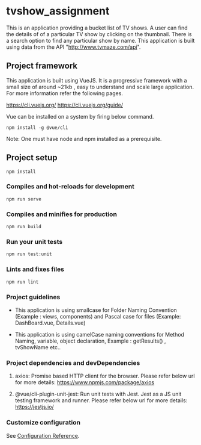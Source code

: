 # tvshow_assignment
This is an application providing a bucket list of TV shows. A user can find the details of of a particular TV show by clicking on the thumbnail. There is a search option to find any particular show by name. 
This application is built using data from the API "http://www.tvmaze.com/api".

## Project framework
This application is built using VueJS. It is a progressive framework with a small size of around ~21kb , easy to understand and scale large application. For more information refer the following pages.

https://cli.vuejs.org/
https://cli.vuejs.org/guide/

Vue can be installed on a system by firing below command. 
```
npm install -g @vue/cli
```
Note: One must have node and npm installed as a prerequisite. 

## Project setup
```
npm install
```

### Compiles and hot-reloads for development
```
npm run serve
```

### Compiles and minifies for production
```
npm run build
```

### Run your unit tests
```
npm run test:unit
```

### Lints and fixes files
```
npm run lint
```

### Project guidelines
* This application is using smallcase for Folder Naming Convention (Example : views, components)
and Pascal case for files (Example: DashBoard.vue, Details.vue)

* This application is using camelCase naming conventions for Method Naming, variable, object declaration,
Example : getResults() , tvShowName etc..

### Project dependencies and devDependencies 
1. axios:
   Promise based HTTP client for the browser.
   Please refer below url for more details:
   https://www.npmjs.com/package/axios 

2. @vue/cli-plugin-unit-jest:
   Run unit tests with Jest. Jest as a JS unit testing framework and runner.
   Please refer below url for more details:
   https://jestjs.io/

### Customize configuration
See [Configuration Reference](https://cli.vuejs.org/config/).
